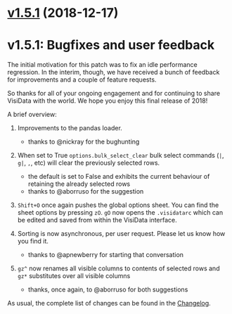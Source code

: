 # [v1.5.1](https://github.com/saulpw/visidata/releases/tag/v1.5.1) (2018-12-17)

# v1.5.1: Bugfixes and user feedback

The initial motivation for this patch was to fix an idle performance regression. In the interim, though, we have received a bunch of feedback for improvements and a couple of feature requests.

So thanks for all of your ongoing engagement and for continuing to share VisiData with the world. We hope you enjoy this final release of 2018!

A brief overview:

1. Improvements to the pandas loader.
    - thanks to @nickray for the bughunting

2. When set to True `options.bulk_select_clear` bulk select commands (`|`, `g|`, `,`, etc) will clear the previously selected rows.
    - the default is set to False and exhibits the current behaviour of retaining the already selected rows
    - thanks to @aborruso for the suggestion

3. `Shift+O` once again pushes the global options sheet. You can find the sheet options by pressing `zO`. `gO` now opens the `.visidatarc` which can be edited and saved from within the VisiData interface.

4. Sorting is now asynchronous, per user request. Please let us know how you find it.
    - thanks to @apnewberry for starting that conversation

5. `gz^` now renames all visible columns to contents of selected rows and `gz*` substitutes over all visible columns
    - thanks, once again, to @aborruso for both suggestions

As usual, the complete list of changes can be found in the [Changelog](https://github.com/saulpw/visidata/blob/stable/CHANGELOG.md#v151-2018-12-17).
